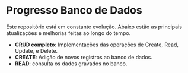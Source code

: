 # Progresso Banco de Dados

Este repositório está em constante evolução. Abaixo estão as principais atualizações e melhorias feitas ao longo do tempo.

- **CRUD completo**: Implementações das operações de Create, Read, Update, e Delete.
- **CREATE**: Adição de novos registros ao banco de dados.
- **READ**: consulta os dados gravados no banco.
